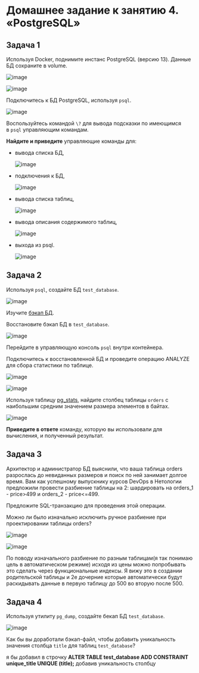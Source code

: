 # Домашнее задание к занятию 4. «PostgreSQL»

## Задача 1

Используя Docker, поднимите инстанс PostgreSQL (версию 13). Данные БД сохраните в volume.

![image](06-db-04-postgresql/06-db-04-postgresql/screen/1.jpg)

![image](06-db-04-postgresql/06-db-04-postgresql/screen/2.jpg)

Подключитесь к БД PostgreSQL, используя `psql`.

![image](06-db-04-postgresql/06-db-04-postgresql/screen/3.jpg)

Воспользуйтесь командой `\?` для вывода подсказки по имеющимся в `psql` управляющим командам.

**Найдите и приведите** управляющие команды для:

- вывода списка БД,
  
  ![image](06-db-04-postgresql/06-db-04-postgresql/screen/4.jpg)
- подключения к БД,
  
  ![image](06-db-04-postgresql/06-db-04-postgresql/screen/5.jpg)
- вывода списка таблиц,
  
  ![image](06-db-04-postgresql/06-db-04-postgresql/screen/6.jpg)
- вывода описания содержимого таблиц,
  
  ![image](06-db-04-postgresql/06-db-04-postgresql/screen/7.jpg)
- выхода из psql.
  
  ![image](06-db-04-postgresql/06-db-04-postgresql/screen/8.jpg)

## Задача 2

Используя `psql`, создайте БД `test_database`.

![image](06-db-04-postgresql/06-db-04-postgresql/screen/9.jpg)

Изучите [бэкап БД](https://github.com/netology-code/virt-homeworks/tree/virt-11/06-db-04-postgresql/test_data).

Восстановите бэкап БД в `test_database`.

![image](06-db-04-postgresql/06-db-04-postgresql/screen/10.jpg)

Перейдите в управляющую консоль `psql` внутри контейнера.

Подключитесь к восстановленной БД и проведите операцию ANALYZE для сбора статистики по таблице.

![image](06-db-04-postgresql/06-db-04-postgresql/screen/11.jpg)

![image](06-db-04-postgresql/06-db-04-postgresql/screen/12.jpg)

Используя таблицу [pg_stats](https://postgrespro.ru/docs/postgresql/12/view-pg-stats), найдите столбец таблицы `orders` с наибольшим средним значением размера элементов в байтах.

![image](06-db-04-postgresql/06-db-04-postgresql/screen/13.jpg)

**Приведите в ответе** команду, которую вы использовали для вычисления, и полученный результат.

## Задача 3

Архитектор и администратор БД выяснили, что ваша таблица orders разрослась до невиданных размеров и поиск по ней занимает долгое время. Вам как успешному выпускнику курсов DevOps в Нетологии предложили провести разбиение таблицы на 2: шардировать на orders_1 - price>499 и orders_2 - price<=499.

Предложите SQL-транзакцию для проведения этой операции.

Можно ли было изначально исключить ручное разбиение при проектировании таблицы orders?

![image](06-db-04-postgresql/06-db-04-postgresql/screen/14.jpg)

![image](06-db-04-postgresql/06-db-04-postgresql/screen/15.jpg)

По поводу изначального разбиение  по разным таблицам(я так понимаю цель в автоматическом режиме) исходя из цены можно попробывать это сделать через функциональные индексы. Я вижу это в создании родительской таблицы и 2е дочерние которые автоматически будут раскидывать данные в первую  таблицу до 500 во вторую после 500.

## Задача 4

Используя утилиту `pg_dump`, создайте бекап БД `test_database`.

![image](06-db-04-postgresql/06-db-04-postgresql/screen/16.jpg)

Как бы вы доработали бэкап-файл, чтобы добавить уникальность значения столбца `title` для таблиц `test_database`?

я бы добавил в строчку **ALTER TABLE test_database ADD CONSTRAINT unique_title UNIQUE (title);** добавив уникальность столбцу
